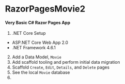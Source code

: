 # RazorPagesMovie2

#### Very Basic C# Razor Pages App

1. .NET Core Setup 
- ASP.NET Core Web App 2.0
- .NET Framework 4.6.1
2. Add a Data Model, `Movie`
3. Add scaffold tooling and perform initial data migration
4. Scaffold `Create`, `Edit`, `Details`, and `Delete` pages
5. See the local `Movie` database
6. 

